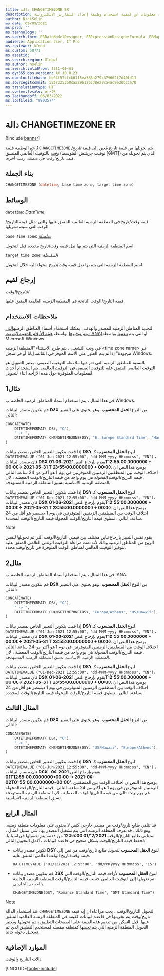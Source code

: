 ```yaml
---
title: دالة CHANGETIMEZONE ER
description: توفر هذه المقالة معلومات عن كيفية استخدام وظيفة إعداد التقارير الإلكترونية CHANGETIMEZONE‏ (ER).
author: NickSelin
ms.date: 09/09/2021
ms.prod: ''
ms.technology: ''
ms.search.form: ERDataModelDesigner, ERExpressionDesignerFormula, ERMappedFormatDesigner, ERModelMappingDesigner
audience: Application User, IT Pro
ms.reviewer: kfend
ms.custom: 58771
ms.assetid: ''
ms.search.region: Global
ms.author: nselin
ms.search.validFrom: 2021-09-01
ms.dyn365.ops.version: AX 10.0.23
ms.openlocfilehash: be94f57cfcb6115ea386a279c379662f7d401d11
ms.sourcegitcommit: 52b7225350daa29b1263d8e29c54ac9e20bcca70
ms.translationtype: HT
ms.contentlocale: ar-SA
ms.lasthandoff: 06/03/2022
ms.locfileid: "8903574"
---
```

# <a name="changetimezone-er-function"></a>دالة CHANGETIMEZONE ER

[!include [banner](../includes/banner.md)]

تُرجع الوظيفة قيمة `CHANGETIMEZONE` يتم تحويلها من قيمة تاريخ مُعين إلى قيمة *[تاريخ/وقت](er-formula-supported-data-types-primitive.md#datetime)* بالتوقيت العالمي المنسق (توقيت جرينتش المتوسط \[GMT\]) الذي يتم تحويله من قيمة تاريخ/وقت في منطقة زمنية أخرى.

## <a name="syntax"></a>بناء الجملة

```vb
CHANGETIMEZONE (datetime, base time zone, target time zone)
```

## <a name="arguments"></a>الوسائط

`datetime`: *DateTime*

قيمه وقت/تاريخ في المنطقة الزمنيه العالمية المتفق عليها والتي تمثل قيمه التاريخ/الوقت التي سيتم تحويلها.

`base time zone`: *[سلسلة](er-formula-supported-data-types-primitive.md#string)*

اسم المنطقة الزمنيه التي يتم بها نقل قيمه وقت/تاريخ محدده قبل التحويل.

`target time zone`: *السلسلة*

اسم المنطقة الزمنيه التي يتم بها نقل قيمه وقت/تاريخ محولة إليه خلال التحويل.

## <a name="return-values"></a>إرجاع القيم

*التاريخ/الوقت*

قيمه التاريخ/الوقت الناتجة في المنطقة الزمنيه العالمية المتفق عليها.

## <a name="usage-notes"></a>ملاحظات الاستخدام

لتحديد المناطق الزمنيه للمصدر والهدف ، يمكنك استخدام أسماء المناطق الزمنيه[التي يتم توفيرها](https://data.iana.org/time-zones/releases/) بواسطة [هيئه الأرقام المعينة لإنترنت (IANA)](https://www.iana.org/)أو التي يتم [دعمها](/windows-hardware/manufacture/desktop/default-time-zones) بواسطة Microsoft Windows.

في وقت التشغيل ، يتم طرح الاستثناء "المنطقة الزمنيه \<time zone name\> غير موجودة" إذا لم يتم العثور علي الاسم الموفر في القائمة إيانا أو في سجل Windows.

بالنسبة للمناطق الزمنيه التي تتم فيها ملاحظه التوقيت الصيفي ، يعتبر التحويل هو التوقيت العالمي المتفق عليه للتوقيت الصيفي في التوقيت العالمي. يتم استخدام أحدث المعلومات المتوفرة حول هذه الازاحه اثناء التحويل.

## <a name="example-1"></a>مثال1

في هذا المثال ، يتم استخدام أسماء المناطق الزمنيه الخاصة ب Windows.

قم بتكوين مصدر البيانات **DSX** من النوع **الحقل المحسوب**. وهو يحتوي على التعبير التالي:

```vb
CONCATENATE(
    DATETIMEFORMAT( DSY, "O"), 
    " -> ", 
    DATETIMEFORMAT( CHANGETIMEZONE(DSY, "E. Europe Standard Time", "Hawaiian Standard Time"), "O")
)
```

إذا قمت بتكوين التعبير الخاص بمصدر بيانات **DSY** لنوع **الحقل المحسوب** كـ `DATETIMEVALUE ("01-Jun-2021 12:55:00", "dd-MMM-yyyy HH:mm:ss", "EN")` ، فان مصدر البيانات **DSX** يقوم بإرجاع النص **2021-06-01T12:55:00.0000000 + 00:00-> 2021-05-31 T 23:55:00.0000000 + 00:00**. يوضح هذا النص ان اختلاف الوقت بين المنطقتين الزمنيين المتوفرتين في يوم 1 هو أكثر من 24 ساعة. التالي ، قيمه التاريخ/الوقت المحولة هي يوم واحد من قيمه التاريخ/الوقت المعطية ، لان المنطقة الزمنيه الاساسيه تسبق المنطقة الزمنيه المستهدفة.

إذا قمت بتكوين التعبير الخاص بمصدر بيانات **DSY** لنوع **الحقل المحسوب** كـ `DATETIMEVALUE ("01-Dec-2021 12:55:00", "dd-MMM-yyyy HH:mm:ss", "EN")`، فان مصدر البيانات **DSX** يقوم بإرجاع النص **2021-06-01T12:55:00.0000000 + 00:00-> 2021-05-31 T 23:55:00.0000000 + 00:00**. يوضح هذا النص ان اختلاف الوقت بين المنطقتين الزمنيين المتوفرتين في يوم 1 ديسمبر هو أقل من 24 ساعة. التالي ، تساوي قيمه التاريخ/الوقت المحولة قيمه التاريخ/الوقت المحددة.

> [!NOTE]
> يقوم نفس التعبير بإرجاع تباين مختلف بين قيمتي التاريخ/الوقت التي تم تحويلها لنفس الزوج من المناطق الزمنيه وذلك لأنه تمت مراعاه التوقيت الزمني العالمي المتفق عليه لتوفير التوقيت العالمي لمناطق الوقت المتوفرة في تاريخ/وقت محدد.

## <a name="example-2"></a>مثال2

في هذا المثال ، يتم استخدام أسماء المناطق الزمنيه الخاصة ب IANA.

قم بتكوين مصدر البيانات **DSX** من النوع **الحقل المحسوب**. وهو يحتوي على التعبير التالي:

```vb
CONCATENATE(
    DATETIMEFORMAT( DSY, "O"), 
    " -> ", 
    DATETIMEFORMAT( CHANGETIMEZONE(DSY, "Europe/Athens", "US/Hawaii"), "O")
)
```

إذا قمت بتكوين التعبير الخاص بمصدر بيانات **DSY** لنوع **الحقل المحسوب** كـ `DATETIMEVALUE ("01-Jun-2021 12:55:00", "dd-MMM-yyyy HH:mm:ss", "EN")` ، فان مصدر البيانات **DSX** يقوم بإرجاع النص **2021-06-01T12:55:00.0000000 + 00:00-> 2021-05-31 T 23:55:00.0000000 + 00:00**. يوضح هذا النص ان اختلاف الوقت بين المنطقتين الزمنيين المتوفرتين في يوم 1 هو أكثر من 24 ساعة. التالي ، قيمه التاريخ/الوقت المحولة هي يوم واحد من قيمه التاريخ/الوقت المعطية ، لان المنطقة الزمنيه الاساسيه تسبق المنطقة الزمنيه المستهدفة.

إذا قمت بتكوين التعبير الخاص بمصدر بيانات **DSY** لنوع **الحقل المحسوب** كـ `DATETIMEVALUE ("01-Dec-2021 12:55:00", "dd-MMM-yyyy HH:mm:ss", "EN")`، فان مصدر البيانات **DSX** يقوم بإرجاع النص **2021-06-01T12:55:00.0000000 + 00:00-> 2021-05-31 T 23:55:00.0000000 + 00:00**. يوضح هذا النص ان اختلاف الوقت بين المنطقتين الزمنيين المتوفرتين في يوم 1 ديسمبر هو أقل من 24 ساعة. التالي ، تساوي قيمه التاريخ/الوقت المحولة قيمه التاريخ/الوقت المحددة.

## <a name="example-3"></a>المثال الثالث

قم بتكوين مصدر البيانات **DSX** من النوع **الحقل المحسوب**. وهو يحتوي على التعبير التالي:

```vb
CONCATENATE(
    DATETIMEFORMAT( DSY, "O"), 
    " -> ", 
    DATETIMEFORMAT( CHANGETIMEZONE(DSY, "US/Hawaii", "Europe/Athens"), "O")
)
```

إذا قمت بتكوين التعبير الخاص بمصدر بيانات **DSY** لنوع **الحقل المحسوب** كـ `DATETIMEVALUE ("01-Jun-2021 12:55:00", "dd-MMM-yyyy HH:mm:ss", "EN")` ، فان مصدر البيانات **DSX** يقوم بإرجاع النص **2021-06-01T12:55:00.0000000+00:00 -> 2021-06-02T01:55:00.0000000+00:00'**. يوضح هذا النص ان اختلاف الوقت بين المنطقتين الزمنيين المتوفرتين في يوم 1 هو أكثر من 24 ساعة. التالي ، قيمه التاريخ/الوقت المحولة هي يوم واحد تالي من قيمه التاريخ/الوقت المعطية ، لان المنطقة الزمنيه المستهدفة تسبق المنطقة الزمنيه الأساسية.

## <a name="example-4"></a>المثال الرابع

قد تتلقي طابع تاريخ/وقت من مصدر خارجي كنص لا يحتوي علي معلومات منطقه زمنيه. ومع ذلك ، قد تعرف المنطقة الزمنيه التي يتم تشغيل المصدر بها. علي سبيل المثال ، ستتلقى طابع التاريخ/الوقت **01/12/2021 12:55:00** من خدمه يتم تشغيلها في اسبانيا. لحفظ قيمه التاريخ/الوقت بشكل صحيح في قاعده البيانات ، أكمل التحويل التالي:

- تكوين مصدر بيانات **DSY** لنوع **الحقل المحسوب** لتحويل طابع تاريخ/وقت من نص إلى قيمه وقت/تاريخ الوقت العالمي المتفق عليه.

    `DATETIMEVALUE ("01/12/2021 12:55:00", "dd/MM/yyyy HH:mm:ss", "ES")`

- قم بتكوين مصدر بيانات **DSX** لنوع **الحقل المحسوب** لأزاحه قيمه التاريخ/الوقت التي تم تحويلها إلى التوقيت العالمي حسب قيمه التاريخ/الوقت للمنطقة الزمنيه الخاصة بالمصدر الخارجي.

    `CHANGETIMEZONE(DSY, "Romance Standard Time", "GMT Standard Time")`

> [!NOTE]
> عند استخدام الدالة `CHANGETIMEZONE` لتحويل التاريخ/الوقت ، يجب مراعاه ان إيه قيمه تاريخ/وقت يتم تخزينها في قاعده البيانات كقيمه في المنطقة الزمنيه العالمية المتفق عليها. قبل التمكن من تقديم هذه القيمة علي الصفحات التطبيق ، يتم تحويلها. ويعتبر التحويل المنطقة الزمنيه التي يتم [تعيينها](../../fin-ops/organization-administration/tasks/set-users-preferred-time-zone.md) كمنطقه مفضله لمستخدم التطبيق الذي تم تسجيل دخوله حاليا.

## <a name="additional-resources"></a>الموارد الإضافية

[‏‫دالات التاريخ والوقت‬](er-functions-category-datetime.md)

[!INCLUDE[footer-include](../../../includes/footer-banner.md)]
